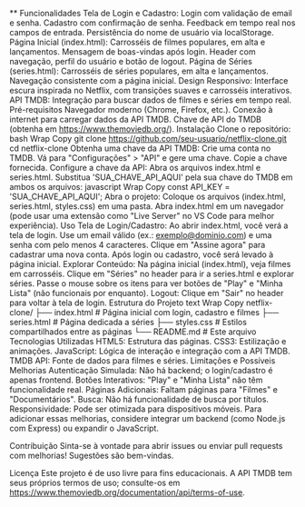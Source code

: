 ** Funcionalidades
Tela de Login e Cadastro:
Login com validação de email e senha.
Cadastro com confirmação de senha.
Feedback em tempo real nos campos de entrada.
Persistência do nome de usuário via localStorage.
Página Inicial (index.html):
Carrosséis de filmes populares, em alta e lançamentos.
Mensagem de boas-vindas após login.
Header com navegação, perfil do usuário e botão de logout.
Página de Séries (series.html):
Carrosséis de séries populares, em alta e lançamentos.
Navegação consistente com a página inicial.
Design Responsivo: Interface escura inspirada no Netflix, com transições suaves e carrosséis interativos.
API TMDB: Integração para buscar dados de filmes e séries em tempo real.
Pré-requisitos
Navegador moderno (Chrome, Firefox, etc.).
Conexão à internet para carregar dados da API TMDB.
Chave de API do TMDB (obtenha em https://www.themoviedb.org/).
Instalação
Clone o repositório:
bash
Wrap
Copy
git clone https://github.com/seu-usuario/netflix-clone.git
cd netflix-clone
Obtenha uma chave da API TMDB:
Crie uma conta no TMDB.
Vá para "Configurações" > "API" e gere uma chave.
Copie a chave fornecida.
Configure a chave da API:
Abra os arquivos index.html e series.html.
Substitua 'SUA_CHAVE_API_AQUI' pela sua chave do TMDB em ambos os arquivos:
javascript
Wrap
Copy
const API_KEY = 'SUA_CHAVE_API_AQUI';
Abra o projeto:
Coloque os arquivos (index.html, series.html, styles.css) em uma pasta.
Abra index.html em um navegador (pode usar uma extensão como "Live Server" no VS Code para melhor experiência).
Uso
Tela de Login/Cadastro:
Ao abrir index.html, você verá a tela de login.
Use um email válido (ex.: exemplo@dominio.com) e uma senha com pelo menos 4 caracteres.
Clique em "Assine agora" para cadastrar uma nova conta.
Após login ou cadastro, você será levado à página inicial.
Explorar Conteúdo:
Na página inicial (index.html), veja filmes em carrosséis.
Clique em "Séries" no header para ir a series.html e explorar séries.
Passe o mouse sobre os itens para ver botões de "Play" e "Minha Lista" (não funcionais por enquanto).
Logout:
Clique em "Sair" no header para voltar à tela de login.
Estrutura do Projeto
text
Wrap
Copy
netflix-clone/
├── index.html      # Página inicial com login, cadastro e filmes
├── series.html     # Página dedicada a séries
├── styles.css      # Estilos compartilhados entre as páginas
└── README.md       # Este arquivo
Tecnologias Utilizadas
HTML5: Estrutura das páginas.
CSS3: Estilização e animações.
JavaScript: Lógica de interação e integração com a API TMDB.
TMDB API: Fonte de dados para filmes e séries.
Limitações e Possíveis Melhorias
Autenticação Simulada: Não há backend; o login/cadastro é apenas frontend.
Botões Interativos: "Play" e "Minha Lista" não têm funcionalidade real.
Páginas Adicionais: Faltam páginas para "Filmes" e "Documentários".
Busca: Não há funcionalidade de busca por títulos.
Responsividade: Pode ser otimizada para dispositivos móveis.
Para adicionar essas melhorias, considere integrar um backend (como Node.js com Express) ou expandir o JavaScript.

Contribuição
Sinta-se à vontade para abrir issues ou enviar pull requests com melhorias! Sugestões são bem-vindas.

Licença
Este projeto é de uso livre para fins educacionais. A API TMDB tem seus próprios termos de uso; consulte-os em https://www.themoviedb.org/documentation/api/terms-of-use.
